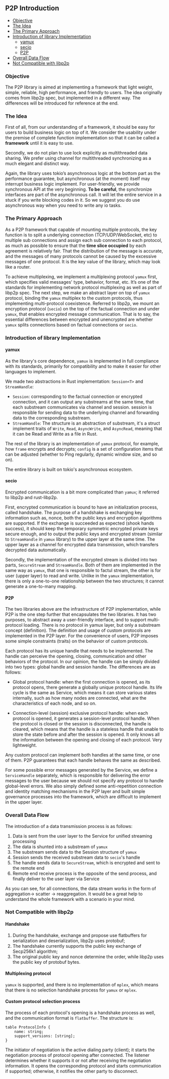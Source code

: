 ## P2P Introduction

- [Objective](#Objective)
- [The Idea](#The-Idea)
- [The Primary Approach](#The-Primary-Approach)
- [Introduction of library Implementation](#Introduction-of-library-Implementation)
  - [yamux](#yamux)
  - [secio](#secio)
  - [P2P](#P2P)
- [Overall Data Flow](#Overall-Data-Flow)
- [Not Compatible with libp2p](#Not-Compatible-with-libp2p)

### Objective

The P2P library is aimed at implementing a framework that light weight, simple, reliable, high performance, and friendly to users. The idea originally comes from libp2p spec, but implemented in a different way. The differences will be introduced for reference at the end.


### The Idea

First of all, from our understanding of a framework, it should be easy for users to build business logic on top of it. We consider the usability under the premise of complete function implementation so that it can be called a **framework** until it is easy to use.

Secondly, we do not plan to use lock explicitly as multithreaded data sharing. We prefer using channel for multithreaded synchronizing as a much elegant and distinct way. 

Again, the library uses tokio’s asynchronous logic at the bottom part as the performance guarantee, but asynchronous (at the moment) itself may interrupt business logic implement. For user-friendly, we provide synchronous API at the very beginning. **To be careful**, the synchronize interfaces are part of the asynchronous call. It will let the entire service in a stuck if you write blocking codes in it. So we suggest you do use asynchronous  way when you need to write any io tasks.


### The Primary Approach

As a P2P framework that capable of mounting multiple protocols, the key function is to split a underlying connection (TCP/UDP/WebSocket, etc) to multiple sub connections and assign each sub connection to each protocol, as much as possible to ensure that the **time slice occupied** by each agreement is relatively fair. That the distribution of the message is accurate, and the messages of many protocols cannot be caused by the excessive messages of one protocol. It is the key value of the library, which may look like a router.

To achieve multiplexing, we implement a multiplexing protocol `yamux` first, which specifies valid messages' type, behavior, format, etc. It’s one of the standards for implementing network protocol multiplexing as well as part of libp2p spec. The next step, we make an abstract layer on top of `yamux` protocol, binding the `yamux` multiplex to the custom protocols, thus implementing multi-protocol coexistence. Referred to libp2p, we mount an encryption protocol (`secio`) on the top of the factual connection and under `yamux`, that enables encrypted message communication. That is to say, the essential differences between encrypted and unencrypted are whether `yamux` splits connections based on factual connections or `secio`.


### Introduction of library Implementation

#### yamux

As the library's core dependence, `yamux` is implemented in full compliance with its standards, primarily for compatibility and to make it easier for other languages to implement.

We made two abstractions in Rust implementation: `Session<T>` and `StreamHandle`:

- `Session`: corresponding to the factual connection or encrypted connection, and it can output any substreams at the same time, that each substream communicates via channel and session. session is responsible for sending data to the underlying channel and forwarding data to the corresponding substream.
- `StreamHandle`: The structure is an abstraction of substream, it's a struct implement traits of `Write`, `Read`, `AsyncWrite`, and `AsyncRead`, meaning that it can be Read and Write as a file in Rust.

The rest of the library is an implementation of `yamux` protocol, for example, how `frame` encrypts and decrypts; `config` is a set of configuration items that can be adjusted (whether to Ping regularly, dynamic window size, and so on).

The entire library is built on tokio's asynchronous ecosystem.

#### secio

Encrypted communication is a bit more complicated than `yamux`; it referred to libp2p and rust-libp2p.

First, encrypted communication is bound to have an initialization process, called handshake. The purpose of a handshake is exchanging key information such as, nonce, both the public keys and encryption algorithms are supported. If the exchange is succeeded as expected (shook hands success), it should keep the temporary symmetric encrypted private keys secure enough, and to output the public keys and encrypted stream (similar to `StreamHandle` in `yamux` library) to the upper layer at the same time. The upper layer as a channel for encrypted data transmission, which transfers decrypted data automatically.

Secondly, the implementation of the encrypted stream is divided into two parts, `SecureStream` and `StreamHandle`. Both of them are implemented in the same way as `yamux`, that one is responsible to factul stream, the other is for user (upper layer) to read and write. Unlike in the `yamux` implementation, there is only a one-to-one relationship between the two structures; it cannot generate a one-to-many mapping.

#### P2P

The two libraries above are the infrastructure of P2P implementation, while P2P is the one step further that encapsulates the two libraries. It has two purposes, to abstract away a user-friendly interface, and to support multi-protocol loading. There is no protocol in yamux layer, but only a substream concept (definition). The definition and usage of custom protocols are implemented in the P2P layer. For the convenience of users, P2P imposes some simple constraints (traits) on the behavior of custom protocols.

Each protocol has its unique handle that needs to be implemented. The handle can perceive the opening, closing, communication and other behaviors of the protocol. In our opinion, the handle can be simply divided into two types: global handle and session handle. The differences are as follows:

- Global protocol handle: when the first connection is opened, as its protocol opens, there generate a globally unique protocol handle. Its life cycle is the same as Service, which means it can store various states internally, such as how many nodes are connected, what are the characteristics of each node, and so on.

- Connection-level (session) exclusive protocol handle: when each protocol is opened, it generates a session-level protocol handle. When the protocol is closed or the session is disconnected, the handle is cleared, which means that the handle is a stateless handle that unable to store the state before and after the session is opened. It only knows all the information between the opening and closing of each protocol. Very lightweight.

Any custom protocol can implement both handles at the same time, or one of them. P2P guarantees that each handle behaves the same as described.

For some possible error messages generated by the Service, we define a `ServiceHandle` separately, which is responsible for delivering the error messages to the user because we should not specify any protocol to handle global-level errors.
We also simply defined some anti-repetition connection and identity matching mechanisms in the P2P layer and built simple governance processes into the framework, which are difficult to implement in the upper layer.


### Overall Data Flow

The introduction of a data transmission process is as follows:

1. Data is sent from the user layer to the Service for unified streaming processing
2. The data is shunted into a substream of `yamux`
3. The substream sends data to the Session structure of `yamux`
4. Session sends the received substream data to `secio`'s handle
5. The handle sends data to `SecureStream`, which is encrypted and sent to the remote end
6. Remote end receive process is the opposite of the send process, and finally deliver to the user layer via Service

As you can see, for all connections, the data stream works in the form of aggregation-> scatter -> reaggregation. It would be a great help to understand the whole framework with a scenario in your mind.


### Not Compatible with libp2p

#### Handshake

1. During the handshake, exchange and propose use flatbuffers for serialization and deserialization, libp2p uses protobuf;
2. The handshake currently supports the public key exchange of Secp256k1 algorithm;
3. The original public key and nonce determine the order, while libp2p uses the public key of protobuf bytes.

#### Multiplexing protocol

`yamux` is supported, and there is no implementation of `mplex`, which means that there is no selection handshake process for `yamux` or `mplex`.

#### Custom protocol selection process

The process of each protocol's opening is a handshake process as well, and the communication format is `flatbuffer`. The structure is:

```
table ProtocolInfo {
    name: string;
    support_versions: [string];
}
```

The initiator of negotiation is the active dialing party (client); it starts the negotiation process of protocol opening after connected. The listener determines whether it supports it or not after receiving the negotiation information. It opens the corresponding protocol and starts communication if supported; otherwise, it notifies the other party to disconnect.
